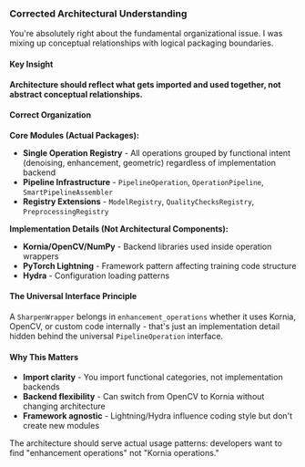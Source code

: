### Corrected Architectural Understanding

You're absolutely right about the fundamental organizational issue. I was mixing up conceptual relationships with
logical packaging boundaries.

#### Key Insight

**Architecture should reflect what gets imported and used together, not abstract conceptual relationships.**

#### Correct Organization

**Core Modules (Actual Packages):**

- **Single Operation Registry** - All operations grouped by functional intent (denoising, enhancement, geometric)
  regardless of implementation backend
- **Pipeline Infrastructure** - `PipelineOperation`, `OperationPipeline`, `SmartPipelineAssembler`
- **Registry Extensions** - `ModelRegistry`, `QualityChecksRegistry`, `PreprocessingRegistry`

**Implementation Details (Not Architectural Components):**

- **Kornia/OpenCV/NumPy** - Backend libraries used inside operation wrappers
- **PyTorch Lightning** - Framework pattern affecting training code structure
- **Hydra** - Configuration loading patterns

#### The Universal Interface Principle

A `SharpenWrapper` belongs in `enhancement_operations` whether it uses Kornia, OpenCV, or custom code internally -
that's just an implementation detail hidden behind the universal `PipelineOperation` interface.

#### Why This Matters

- **Import clarity** - You import functional categories, not implementation backends
- **Backend flexibility** - Can switch from OpenCV to Kornia without changing architecture
- **Framework agnostic** - Lightning/Hydra influence coding style but don't create new modules

The architecture should serve actual usage patterns: developers want to find "enhancement operations" not "Kornia
operations."